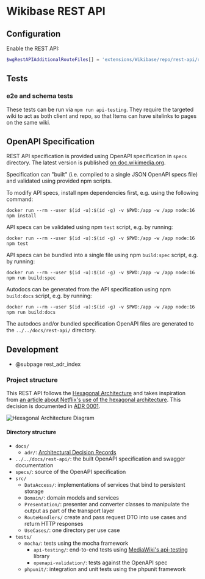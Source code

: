 # Wikibase REST API

## Configuration

Enable the REST API:
```php
$wgRestAPIAdditionalRouteFiles[] = 'extensions/Wikibase/repo/rest-api/routes.json';
```

## Tests

### e2e and schema tests

These tests can be run via `npm run api-testing`. They require the targeted wiki to act as both client and repo, so that Items can have sitelinks to pages on the same wiki.

## OpenAPI Specification

REST API specification is provided using OpenAPI specification in `specs` directory. The latest version is published [on doc.wikimedia.org](https://doc.wikimedia.org/Wikibase/master/js/rest-api/).

Specification can "built" (i.e. compiled to a single JSON OpenAPI specs file) and validated using provided npm scripts.

To modify API specs, install npm dependencies first, e.g. using the following command:

```
docker run --rm --user $(id -u):$(id -g) -v $PWD:/app -w /app node:16 npm install
```

API specs can be validated using npm `test` script, e.g. by running:

```
docker run --rm --user $(id -u):$(id -g) -v $PWD:/app -w /app node:16 npm test
```

API specs can be bundled into a single file using npm `build:spec` script, e.g. by running:

```
docker run --rm --user $(id -u):$(id -g) -v $PWD:/app -w /app node:16 npm run build:spec
```

Autodocs can be generated from the API specification using npm `build:docs` script, e.g. by running:

```
docker run --rm --user $(id -u):$(id -g) -v $PWD:/app -w /app node:16 npm run build:docs
```

The autodocs and/or bundled specification OpenAPI files are generated to the `../../docs/rest-api/` directory.

## Development

* @subpage rest_adr_index

### Project structure
This REST API follows the [Hexagonal Architecture](https://alistair.cockburn.us/hexagonal-architecture/) and takes inspiration from [an article about Netflix's use of the hexagonal architecture](https://netflixtechblog.com/ready-for-changes-with-hexagonal-architecture-b315ec967749). This decision is documented in [ADR 0001](docs/adr/0001_hexagonal_architecture.md).

![Hexagonal Architecture Diagram](./hexagonal_architecture.drawio.svg)

#### Directory structure

- `docs/`
  - `adr/`: [Architectural Decision Records](https://adr.github.io/)
- `../../docs/rest-api/`: the built OpenAPI specification and swagger documentation
- `specs/`: source of the OpenAPI specification
- `src/`
  - `DataAccess/`: implementations of services that bind to persistent storage
  - `Domain/`: domain models and services
  - `Presentation/`: presenter and converter classes to manipulate the output as part of the transport layer
  - `RouteHandlers/` create and pass request DTO into use cases and return HTTP responses
  - `UseCases/`: one directory per use case
- `tests/`
  - `mocha/`: tests using the mocha framework
    - `api-testing/`: end-to-end tests using [MediaWiki's api-testing][1] library
	- `openapi-validation/`: tests against the OpenAPI spec
  - `phpunit/`: integration and unit tests using the phpunit framework

[1]: https://www.mediawiki.org/wiki/MediaWiki_API_integration_tests
